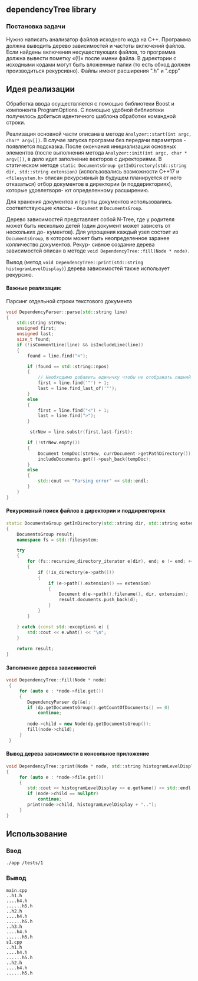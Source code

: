 ## dependencyTree library



### Постановка задачи

Нужно написать анализатор файлов исходного кода на С++. Программа должна выводить дерево
зависимостей и частоты включений файлов. Если найдены включения несуществующих файлов, то
программа должна вывести пометку «(!)» после имени файла.
В директории с исходными кодами могут быть вложенные папки (то есть обход должен
производиться рекурсивно). Файлы имеют расширения &quot;.h&quot; и &quot;.cpp&quot;

## Идея реализации
Обработка ввода осуществляется с помощью библиотеки Boost и компонента ProgramOptions. С помощью удобной библиотеки получилось добиться идентичного шаблона обработки командной строки.

Реализация основной части описана в методе ```Analyzer::start(int argc, char* argv[])```. В случае запуска программ без передачи параметров - появляется подсказка. После окончания инициализации основных элементов (после выполнения метода ```Analyzer::init(int argc, char * argv[])```, в дело идет заполнение векторов с директориями. В статическом методе ```static DocumentsGroup getInDirectory(std::string dir, std::string extension)```
(использовались возможности C++17 и ``<filesystem.h>`` описан рекурсивный (в будущем планируется от него отказаться) отбор документов в директории (и поддерикториях), которые удовлетворя-
ют определенному расширению.

Для хранения документов и группы документов использовались соответствующие классы - ```Document``` и ```DocumentsGroup```.

Дерево зависимостей представляет собой N-Tree, где у родителя может быть несколько детей (один документ может зависеть от нескольких до-
кументов). Для упрощения каждый узел состоит из ```DocumentsGroup```, в котором может быть неопределенное заранее колличество документов. Рекур-
сивное создание дерева зависимостей описан в методе ```void DependencyTree::fill(Node * node).```

Вывод (метод ```void DependencyTree::print(std::string histogramLevelDisplay)```)
дерева зависимостей также использует рекурсию.

#### Важные реализации:
Парсинг отдельной строки текстового документа

```cpp
void DependencyParser::parse(std::string line)
{
    std::string strNew;
    unsigned first;
    unsigned last;
    size_t found;
    if (!isCommentLine(line) && isIncludeLine(line))
    {
        found = line.find("<");

        if (found == std::string::npos)
        {
            // Необходимо добавить единичку чтобы не отображать лишний символ
            first = line.find('"') + 1;
            last = line.find_last_of('"');
        }
        else
        {
            first = line.find("<") + 1;
            last = line.find(">");
        }

         strNew = line.substr(first,last-first);

        if (!strNew.empty())
        {
            Document tempDoc(strNew, currDocument->getPathDirectory());
            includeDocuments.get()->push_back(tempDoc);
        }
        else
        {
            std::cout << "Parsing error" << std::endl;
        }
    }
}
```
#### Рекурсивный поиск файлов в директории и поддиректориях
```cpp
static DocumentsGroup getInDirectory(std::string dir, std::string extension)
{
    DocumentsGroup result;
    namespace fs = std::filesystem;

    try
    {
        for (fs::recursive_directory_iterator e(dir), end; e != end; ++e) 
        {
            if (!is_directory(e->path()))
            {
                if (e->path().extension() == extension)
                {
                    Document d(e->path().filename(), dir, extension);
                    result.documents.push_back(d);
                }
            }
        }

    } catch (const std::exception& e) {
        std::cout << e.what() << "\n";
    }
    
    return result;
}
```
#### Заполнение дерева зависимостей
```cpp
void DependencyTree::fill(Node * node)
 {
     for (auto e : *node->file.get())
     {
        DependencyParser dp(&e);
        if (dp.getDocumentsGroup().getCountOfDocuments() == 0)
            continue;
        
        node->child = new Node(dp.getDocumentsGroup());
        fill(node->child);
     }
 }
```

#### Вывод дерева зависимости в консольное приложение
```cpp
void DependencyTree::print(Node * node, std::string histogramLevelDisplay = "")
{
     for (auto e : *node->file.get())
     {
        std::cout << histogramLevelDisplay << e.getName() << std::endl;
        if (node->child == nullptr)
            continue;
        print(node->child, histogramLevelDisplay + "..");
     }
}
```
## Использование
### Ввод
```bash
./app /tests/1
```
### Вывод
```
main.cpp
..h1.h
....h4.h
......h5.h
..h2.h
....h4.h
......h5.h
..h3.h
....h4.h
......h5.h
s1.cpp
..h1.h
....h4.h
......h5.h
..h2.h
....h4.h
......h5.h
```
